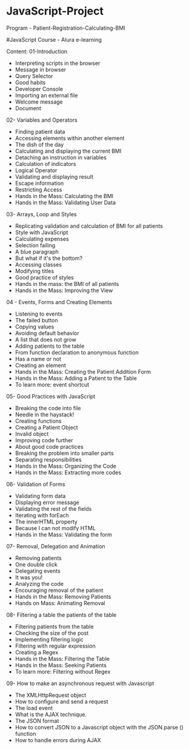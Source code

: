 # JavaScript-Project
Program - Patient-Registration-Calculating-BMI

#JavaScript Course - Alura e-learning

Content:
01-Introduction
* Interpreting scripts in the browser
* Message in browser
* Query Selector
* Good habits
* Developer Console
* Importing an external file
* Welcome message
* Document

02- Variables and Operators
* Finding patient data
* Accessing elements within another element
* The dish of the day
* Calculating and displaying the current BMI
* Detaching an instruction in variables
* Calculation of indicators
* Logical Operator
* Validating and displaying result
* Escape information
* Restricting Access
* Hands in the Mass: Calculating the BMI
* Hands in the Mass: Validating User Data

03- Arrays, Loop and Styles
* Replicating validation and calculation of BMI for all patients
* Style with JavaScript
* Calculating expenses
* Selection failing
* A blue paragraph
* But what if it's the bottom?
* Accessing classes
* Modifying titles
* Good practice of styles
* Hands in the mass: the BMI of all patients
* Hands in the Mass: Improving the View

04 - Events, Forms and Creating Elements
* Listening to events
* The failed button
* Copying values
* Avoiding default behavior
* A list that does not grow
* Adding patients to the table
* From function declaration to anonymous function
* Has a name or not
* Creating an element
* Hands in the Mass: Creating the Patient Addition Form
* Hands in the Mass: Adding a Patient to the Table
* To learn more: event shortcut

05- Good Practices with JavaScript
* Breaking the code into file
* Needle in the haystack!
* Creating functions
* Creating a Patient Object
* Invalid object
* Improving code further
* About good code practices
* Breaking the problem into smaller parts
* Separating responsibilities
* Hands in the Mass: Organizing the Code
* Hands in the Mass: Extracting more codes

06- Validation of Forms
* Validating form data
* Displaying error message
* Validating the rest of the fields
* Iterating with forEach
* The innerHTML property
* Because I can not modify HTML
* Hands in the Mass: Validating the form

07- Removal, Delegation and Animation
* Removing patients
* One double click
* Delegating events
* It was you!
* Analyzing the code
* Encouraging removal of the patient
* Hands in the Mass: Removing Patients
* Hands on Mass: Animating Removal

08- Filtering a table the patients of the table
* Filtering patients from the table
* Checking the size of the post
* Implementing filtering logic
* Filtering with regular expression
* Creating a Regex
* Hands in the Mass: Filtering the Table
* Hands in the Mass: Seeking Patients
* To learn more: Filtering without Regex


09- How to make an asynchronous request with Javascript
* The XMLHttpRequest object
* How to configure and send a request
* The load event
* What is the AJAX technique.
* The JSON format
* How to convert JSON to a Javascript object with the JSON.parse () function
* How to handle errors during AJAX

